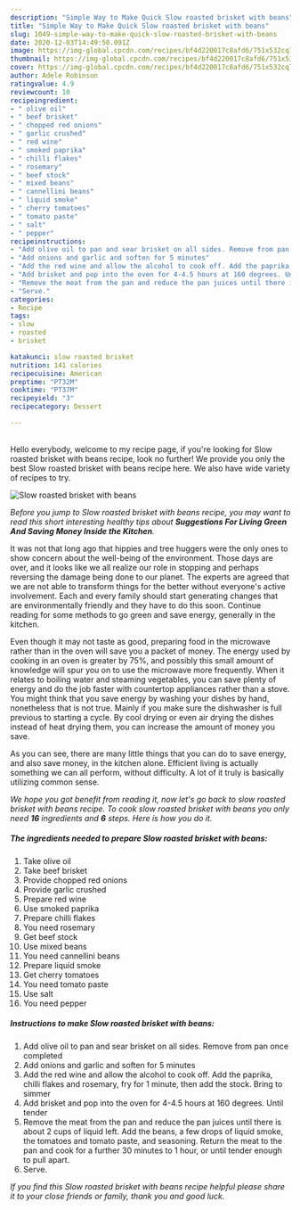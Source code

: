 ```yaml
---
description: "Simple Way to Make Quick Slow roasted brisket with beans"
title: "Simple Way to Make Quick Slow roasted brisket with beans"
slug: 1049-simple-way-to-make-quick-slow-roasted-brisket-with-beans
date: 2020-12-03T14:49:50.091Z
image: https://img-global.cpcdn.com/recipes/bf4d220017c8afd6/751x532cq70/slow-roasted-brisket-with-beans-recipe-main-photo.jpg
thumbnail: https://img-global.cpcdn.com/recipes/bf4d220017c8afd6/751x532cq70/slow-roasted-brisket-with-beans-recipe-main-photo.jpg
cover: https://img-global.cpcdn.com/recipes/bf4d220017c8afd6/751x532cq70/slow-roasted-brisket-with-beans-recipe-main-photo.jpg
author: Adele Robinson
ratingvalue: 4.9
reviewcount: 10
recipeingredient:
- " olive oil"
- " beef brisket"
- " chopped red onions"
- " garlic crushed"
- " red wine"
- " smoked paprika"
- " chilli flakes"
- " rosemary"
- " beef stock"
- " mixed beans"
- " cannellini beans"
- " liquid smoke"
- " cherry tomatoes"
- " tomato paste"
- " salt"
- " pepper"
recipeinstructions:
- "Add olive oil to pan and sear brisket on all sides. Remove from pan once completed"
- "Add onions and garlic and soften for 5 minutes"
- "Add the red wine and allow the alcohol to cook off. Add the paprika, chilli flakes and rosemary, fry for 1 minute, then add the stock. Bring to simmer"
- "Add brisket and pop into the oven for 4-4.5 hours at 160 degrees. Until tender"
- "Remove the meat from the pan and reduce the pan juices until there is about 2 cups of liquid left. Add the beans, a few drops of liquid smoke, the tomatoes and tomato paste, and seasoning. Return the meat to the pan and cook for a further 30 minutes to 1 hour, or until tender enough to pull apart."
- "Serve."
categories:
- Recipe
tags:
- slow
- roasted
- brisket

katakunci: slow roasted brisket 
nutrition: 141 calories
recipecuisine: American
preptime: "PT32M"
cooktime: "PT37M"
recipeyield: "3"
recipecategory: Dessert

---
```

<br>
Hello everybody, welcome to my recipe page, if you're looking for Slow roasted brisket with beans recipe, look no further! We provide you only the best Slow roasted brisket with beans recipe here. We also have wide variety of recipes to try.
<br>


![Slow roasted brisket with beans](https://img-global.cpcdn.com/recipes/bf4d220017c8afd6/751x532cq70/slow-roasted-brisket-with-beans-recipe-main-photo.jpg)

<i>Before you jump to Slow roasted brisket with beans recipe, you may want to read this short interesting healthy tips about 
<strong>Suggestions For Living Green And Saving Money Inside the Kitchen</strong>.</i>
</br>

It was not that long ago that hippies and tree huggers were the only ones to show concern about the well-being of the environment. Those days are over, and it looks like we all realize our role in stopping and perhaps reversing the damage being done to our planet. The experts are agreed that we are not able to transform things for the better without everyone's active involvement. Each and every family should start generating changes that are environmentally friendly and they have to do this soon. Continue reading for some methods to go green and save energy, generally in the kitchen.

Even though it may not taste as good, preparing food in the microwave rather than in the oven will save you a packet of money. The energy used by cooking in an oven is greater by 75%, and possibly this small amount of knowledge will spur you on to use the microwave more frequently. When it relates to boiling water and steaming vegetables, you can save plenty of energy and do the job faster with countertop appliances rather than a stove. You might think that you save energy by washing your dishes by hand, nonetheless that is not true. Mainly if you make sure the dishwasher is full previous to starting a cycle. By cool drying or even air drying the dishes instead of heat drying them, you can increase the amount of money you save.

As you can see, there are many little things that you can do to save energy, and also save money, in the kitchen alone. Efficient living is actually something we can all perform, without difficulty. A lot of it truly is basically utilizing common sense.


<i>We hope you got benefit from reading it, now let's go back to slow roasted brisket with beans recipe. To cook slow roasted brisket with beans you only need <strong>16</strong> ingredients and <strong>6</strong> steps. Here is how you do it.
</i>

##### The ingredients needed to prepare Slow roasted brisket with beans:

1. Take  olive oil
1. Take  beef brisket
1. Provide  chopped red onions
1. Provide  garlic crushed
1. Prepare  red wine
1. Use  smoked paprika
1. Prepare  chilli flakes
1. You need  rosemary
1. Get  beef stock
1. Use  mixed beans
1. You need  cannellini beans
1. Prepare  liquid smoke
1. Get  cherry tomatoes
1. You need  tomato paste
1. Use  salt
1. You need  pepper


##### Instructions to make Slow roasted brisket with beans:

1. Add olive oil to pan and sear brisket on all sides. Remove from pan once completed
1. Add onions and garlic and soften for 5 minutes
1. Add the red wine and allow the alcohol to cook off. Add the paprika, chilli flakes and rosemary, fry for 1 minute, then add the stock. Bring to simmer
1. Add brisket and pop into the oven for 4-4.5 hours at 160 degrees. Until tender
1. Remove the meat from the pan and reduce the pan juices until there is about 2 cups of liquid left. Add the beans, a few drops of liquid smoke, the tomatoes and tomato paste, and seasoning. Return the meat to the pan and cook for a further 30 minutes to 1 hour, or until tender enough to pull apart.
1. Serve.


<i>If you find this Slow roasted brisket with beans recipe helpful please share it to your close friends or family, thank you and good luck.</i>
